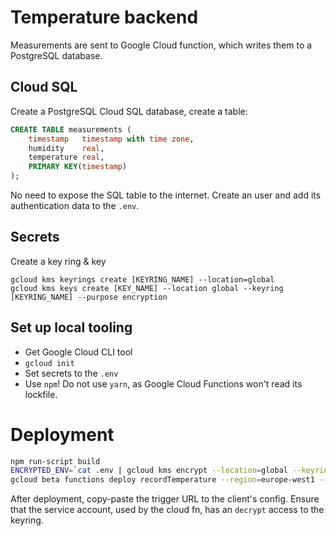 # Temperature backend

Measurements are sent to Google Cloud function, which writes them to a PostgreSQL database.

## Cloud SQL

Create a PostgreSQL Cloud SQL database, create a table:
```sql
CREATE TABLE measurements (
    timestamp   timestamp with time zone,
    humidity    real,
    temperature real,
    PRIMARY KEY(timestamp)
);
```

No need to expose the SQL table to the internet.
Create an user and add its authentication data to the `.env`.

## Secrets

Create a key ring & key
```
gcloud kms keyrings create [KEYRING_NAME] --location=global
gcloud kms keys create [KEY_NAME] --location global --keyring [KEYRING_NAME] --purpose encryption
```

## Set up local tooling

- Get Google Cloud CLI tool
- `gcloud init`
- Set secrets to the `.env`
- Use `npm`! Do not use `yarn`, as Google Cloud Functions won't read its lockfile.

# Deployment

```bash
npm run-script build
ENCRYPTED_ENV=`cat .env | gcloud kms encrypt --location=global --keyring=[KEYRING_NAME] --key=[KEY_NAME] --ciphertext-file=- --plaintext-file=- | base64`
gcloud beta functions deploy recordTemperature --region=europe-west1 --entry-point=recordTemperature --runtime=nodejs8 --trigger-http --set-env-vars ENCRYPTED_ENV=$ENCRYPTED_ENV,CRYPTO_KEY_PATH=projects/[GOOGLE_PROJECT_NAME]/locations/global/keyRings/[KEYRING_NAME]/cryptoKeys/[KEY_NAME]
```

After deployment, copy-paste the trigger URL to the client's config.
Ensure that the service account, used by the cloud fn, has an `decrypt` access to the keyring.
